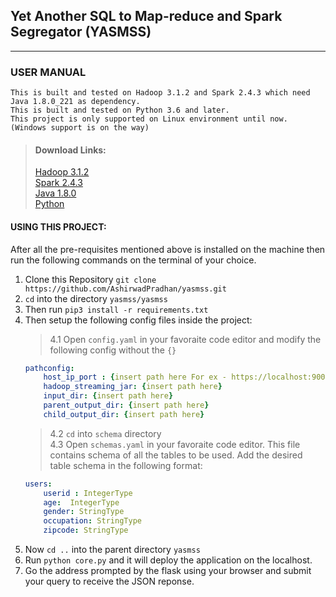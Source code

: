 ## Yet Another SQL to Map-reduce and Spark Segregator (YASMSS)
-----

### USER MANUAL

    This is built and tested on Hadoop 3.1.2 and Spark 2.4.3 which need Java 1.8.0_221 as dependency.
    This is built and tested on Python 3.6 and later.
    This project is only supported on Linux environment until now. (Windows support is on the way)  

>#### Download Links:
>[Hadoop 3.1.2](https://hadoop.apache.org/release/3.1.2.html)    
>[Spark 2.4.3](https://spark.apache.org/downloads.html)   
[Java 1.8.0](https://www.oracle.com/technetwork/java/javase/downloads/jdk8-downloads-2133151.html)  
[Python](https://www.python.org/downloads/)

#### USING THIS PROJECT:
After all the pre-requisites mentioned above is installed on the machine then run the following commands on the terminal of your choice.

1. Clone this Repository `git clone https://github.com/AshirwadPradhan/yasmss.git`
2. `cd` into the directory `yasmss/yasmss`
3. Then run `pip3 install -r requirements.txt`
4. Then setup the following config files inside the project:
    >4.1 Open `config.yaml` in your favoraite code editor and modify the following config without the `{}`
    ```yaml
    pathconfig:
        host_ip_port : {insert path here For ex - https://localhost:9000}
        hadoop_streaming_jar: {insert path here}
        input_dir: {insert path here}
        parent_output_dir: {insert path here}
        child_output_dir: {insert path here}
    ```
    >4.2 `cd` into `schema` directory  
    >4.3 Open `schemas.yaml` in your favoraite code editor. This file contains schema of all the tables to be used. Add the desired table schema in the following format: 
    ```yaml
    users:
        userid : IntegerType
        age:  IntegerType
        gender: StringType
        occupation: StringType
        zipcode: StringType 
    ```
5. Now `cd ..` into the parent directory `yasmss`
6. Run `python core.py` and it will deploy the application on the localhost.
7. Go the address prompted by the flask using your browser and submit your query to receive the JSON reponse.
